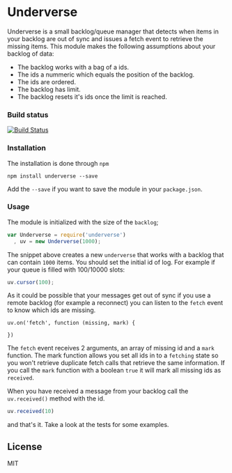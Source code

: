 # Underverse

Underverse is a small backlog/queue manager that detects when items in your
backlog are out of sync and issues a fetch event to retrieve the missing items.
This module makes the following assumptions about your backlog of data:

- The backlog works with a bag of a ids.
- The ids a nummeric which equals the position of the backlog.
- The ids are ordered.
- The backlog has limit.
- The backlog resets it's ids once the limit is reached.

### Build status

[![Build Status](https://travis-ci.org/observing/underverse.png)](https://travis-ci.org/observing/underverse)

### Installation

The installation is done through `npm`

```
npm install underverse --save
```

Add the `--save` if you want to save the module in your `package.json`.

### Usage

The module is initialized with the size of the `backlog`;

```js
var Underverse = require('underverse')
  , uv = new Underverse(1000);
```

The snippet above creates a new `underverse` that works with a backlog that
can contain `1000` items. You should set the initial id of log. For example if
your queue is filled with 100/10000 slots:

```js
uv.cursor(100);
```

As it could be possible that your messages get out of sync if you use a remote
backlog (for example a reconnect) you can listen to the `fetch` event to know
which ids are missing.

```
uv.on('fetch', function (missing, mark) {

})
```

The `fetch` event receives 2 arguments, an array of missing id and a `mark`
function. The mark function allows you set all ids in to a `fetching` state so
you won't retrieve duplicate fetch calls that retrieve the same information. If
you call the `mark` function with a boolean `true` it will mark all missing
ids as `received`.

When you have received a message from your backlog call the `uv.received()`
method with the id.

```js
uv.received(10)
```

and that's it. Take a look at the tests for some examples.

## License

MIT
